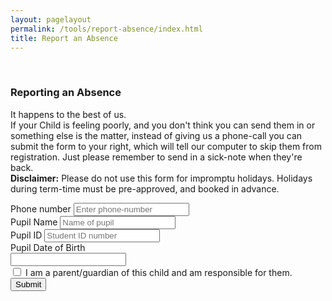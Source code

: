 ```yaml
---
layout: pagelayout
permalink: /tools/report-absence/index.html
title: Report an Absence
---
```

<br>
<div class="container">
	<div class="row">
        <div class="col-lg-8">
			<h3>Reporting an Absence</h3>
			<p>
				It happens to the best of us.<br />
				If your Child is feeling poorly, and you don't think you can send them in or something else is the matter, instead of giving us a phone-call you can submit the form to your right, which will tell our computer to skip them from registration.  Just please remember to send in a sick-note when they're back.<br />
				<b>Disclaimer:</b> Please do not use this form for impromptu holidays.  Holidays during term-time must be pre-approved, and booked in advance.
			</p>
		</div>
		<div class="col-lg-4">
			<form role="form" class="form-horizontal">
				<div class="form-group">
					<label for="phone-number">Phone number</label>
					<input type="tel" class="form-control" id="phone-number" placeholder="Enter phone-number">
				</div>
				<div class="form-group">
					<label for="pupil-name">Pupil Name</label>
					<input type="text" class="form-control" id="pupil-name" placeholder="Name of pupil">
				</div>
				<div class="form-group">
					<label for="pupil-id">Pupil ID</label>
					<input type="text" class="form-control" id="pupil-id" placeholder="Student ID number">
				</div>
				<div class="form-group">
					<label for="pupil-dob">Pupil Date of Birth</label>
					<div class="input-group date" id="datepicker">
						<input id="pupil-dob" type='text' class="form-control"></input>
						<span class="input-group-addon">
							<span class="glyphicon glyphicon-calendar"></span>
						</span>
					</div>
				</div>
				<div class="form-group">
					<div class="checkbox pull-left col-xs-9">
						<label>
							<input type="checkbox"> I am a parent/guardian of this child and am responsible for them.
						</label>
					</div>
				</div>
				<button type="submit" class="btn btn-default pull-right col-xs-3">Submit</button>
			</form>
		</div>
	</div>
</div>

<script type="text/javascript">
	defer();
	function defer() {
	    if (window.$) {
	    	console.log("suck a million dicks");
			$("<link/>", {
				rel: "stylesheet",
				type: "text/css",
				href: "//cdn.rawgit.com/Eonasdan/bootstrap-datetimepicker/master/build/css/bootstrap-datetimepicker.min.css"
			}).appendTo("head");
			$.getScript("//eonasdan.github.io/bootstrap-datetimepicker/scripts/moment.js", function() {
				$.getScript("//cdn.rawgit.com/Eonasdan/bootstrap-datetimepicker/master/src/js/bootstrap-datetimepicker.js", function() {
						$('#datepicker').datetimepicker({
							pickTime:	false,
							useMinutes:	false,
							useSeconds:	false
						});				
				});
			});
	    } else {
	    	console.log("suck a trillion dicks");
	        setTimeout(function() { 
	        	defer();
	        }, 50);
	    }
	}
</script>